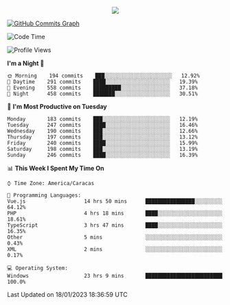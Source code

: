 <p align="center">
  <a href="http://www.github.com/thevacs">
    <img src="https://github-readme-streak-stats.herokuapp.com/?user=thevacs&stroke=ffffff&background=1c1917&ring=0891b2&fire=0891b2&currStreakNum=ffffff&currStreakLabel=0891b2&sideNums=ffffff&sideLabels=ffffff&dates=ffffff&hide_border=true" />
  </a>
  
  <a href="http://www.github.com/thevacs"><img src="https://github-readme-activity-graph.cyclic.app/graph?username=thevacs&bg_color=000000&color=ffffff&line=ff0000&point=ebebeb&area=true&hide_border=true" alt="GitHub Commits Graph" /></a>
  
</p>

<!--START_SECTION:waka-->
![Code Time](http://img.shields.io/badge/Code%20Time-1%2C054%20hrs%208%20mins-blue)

![Profile Views](http://img.shields.io/badge/Profile%20Views-0-blue)

**I'm a Night 🦉** 

```text
🌞 Morning    194 commits    ███░░░░░░░░░░░░░░░░░░░░░░   12.92% 
🌆 Daytime    291 commits    ████░░░░░░░░░░░░░░░░░░░░░   19.39% 
🌃 Evening    558 commits    █████████░░░░░░░░░░░░░░░░   37.18% 
🌙 Night      458 commits    ███████░░░░░░░░░░░░░░░░░░   30.51%

```
📅 **I'm Most Productive on Tuesday** 

```text
Monday       183 commits    ███░░░░░░░░░░░░░░░░░░░░░░   12.19% 
Tuesday      247 commits    ████░░░░░░░░░░░░░░░░░░░░░   16.46% 
Wednesday    190 commits    ███░░░░░░░░░░░░░░░░░░░░░░   12.66% 
Thursday     197 commits    ███░░░░░░░░░░░░░░░░░░░░░░   13.12% 
Friday       240 commits    ████░░░░░░░░░░░░░░░░░░░░░   15.99% 
Saturday     198 commits    ███░░░░░░░░░░░░░░░░░░░░░░   13.19% 
Sunday       246 commits    ████░░░░░░░░░░░░░░░░░░░░░   16.39%

```


📊 **This Week I Spent My Time On** 

```text
⌚︎ Time Zone: America/Caracas

💬 Programming Languages: 
Vue.js                   14 hrs 50 mins      ████████████████░░░░░░░░░   64.12% 
PHP                      4 hrs 18 mins       ████░░░░░░░░░░░░░░░░░░░░░   18.61% 
TypeScript               3 hrs 47 mins       ████░░░░░░░░░░░░░░░░░░░░░   16.35% 
Other                    5 mins              ░░░░░░░░░░░░░░░░░░░░░░░░░   0.43% 
XML                      2 mins              ░░░░░░░░░░░░░░░░░░░░░░░░░   0.17%

💻 Operating System: 
Windows                  23 hrs 9 mins       █████████████████████████   100.0%

```


 Last Updated on 18/01/2023 18:36:59 UTC
<!--END_SECTION:waka-->
